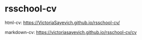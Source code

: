 # rsschool-cv

 html-cv: https://VictoriaSayevich.github.io/rsschool-cv/ 
 
 markdown-cv: https://victoriasayevich.github.io/rsschool-cv/cv

